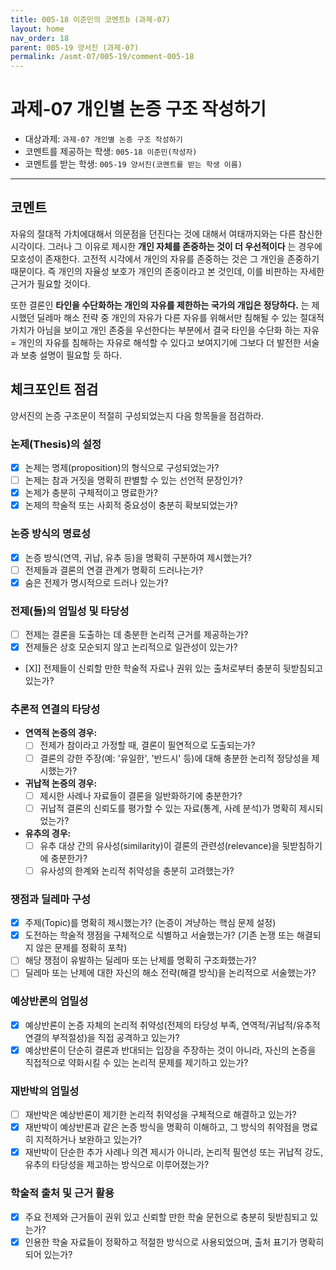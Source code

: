 ```yaml
---
title: 005-18 이준민의 코멘트b (과제-07) 
layout: home
nav_order: 18
parent: 005-19 양서진 (과제-07)
permalink: /asmt-07/005-19/comment-005-18
---
```


# 과제-07 개인별 논증 구조 작성하기

- 대상과제: `과제-07 개인별 논증 구조 작성하기`
- 코멘트를 제공하는 학생: `005-18 이준민(작성자)` 
- 코멘트를 받는 학생: `005-19 양서진(코멘트를 받는 학생 이름)` 

---

## 코멘트

자유의 절대적 가치에대해서 의문점을 던진다는 것에 대해서 여태까지와는 다른 참신한 시각이다. 그러나 그 이유로 제시한 **개인 자체를 존중하는 것이 더 우선적이다** 는 경우에 모호성이 존재한다. 고전적 시각에서 개인의 자유를 존중하는 것은 그 개인을 존중하기 때문이다. 즉 개인의 자율성 보호가 개인의 존중이라고 본 것인데, 이를 비판하는 자세한 근거가 필요할 것이다.

또한 결론인 **타인을 수단화하는 개인의 자유를 제한하는 국가의 개입은 정당하다.** 는 제시했던 딜레마 해소 전략 중 개인의 자유가 다른 자유를 위해서만 침해될 수 있는 절대적 가치가 아님을 보이고 개인 존중을 우선한다는 부분에서 결국 타인을 수단화 하는 자유 = 개인의 자유를 침해하는 자유로 해석할 수 있다고 보여지기에 그보다 더 발전한 서술과 보충 설명이 필요할 듯 하다.


## 체크포인트 점검

양서진의 논증 구조문이 적절히 구성되었는지 다음 항목들을 점검하라.

### **논제(Thesis)의 설정**
- [X] 논제는 명제(proposition)의 형식으로 구성되었는가?
- [ ] 논제는 참과 거짓을 명확히 판별할 수 있는 선언적 문장인가?
- [X] 논제가 충분히 구체적이고 명료한가?
- [X] 논제의 학술적 또는 사회적 중요성이 충분히 확보되었는가?

### **논증 방식의 명료성**
- [X] 논증 방식(연역, 귀납, 유추 등)을 명확히 구분하여 제시했는가?
- [ ] 전제들과 결론의 연결 관계가 명확히 드러나는가?
- [X] 숨은 전제가 명시적으로 드러나 있는가?

### **전제(들)의 엄밀성 및 타당성**
- [ ] 전제는 결론을 도출하는 데 충분한 논리적 근거를 제공하는가?
- [X] 전제들은 상호 모순되지 않고 논리적으로 일관성이 있는가?
- [X]] 전제들이 신뢰할 만한 학술적 자료나 권위 있는 출처로부터 충분히 뒷받침되고 있는가?

### **추론적 연결의 타당성**
- **연역적 논증의 경우:**
  - [ ] 전제가 참이라고 가정할 때, 결론이 필연적으로 도출되는가?
  - [ ] 결론의 강한 주장(예: '유일한', '반드시' 등)에 대해 충분한 논리적 정당성을 제시했는가?

- **귀납적 논증의 경우:**
  - [ ] 제시한 사례나 자료들이 결론을 일반화하기에 충분한가?
  - [ ] 귀납적 결론의 신뢰도를 평가할 수 있는 자료(통계, 사례 분석)가 명확히 제시되었는가?

- **유추의 경우:**
  - [ ] 유추 대상 간의 유사성(similarity)이 결론의 관련성(relevance)을 뒷받침하기에 충분한가?
  - [ ] 유사성의 한계와 논리적 취약성을 충분히 고려했는가?

### **쟁점과 딜레마 구성**
- [X] 주제(Topic)를 명확히 제시했는가? (논증이 겨냥하는 핵심 문제 설정)
- [X] 도전하는 학술적 쟁점을 구체적으로 식별하고 서술했는가? (기존 논쟁 또는 해결되지 않은 문제를 정확히 포착)
- [ ] 해당 쟁점이 유발하는 딜레마 또는 난제를 명확히 구조화했는가?
- [ ] 딜레마 또는 난제에 대한 자신의 해소 전략(해결 방식)을 논리적으로 서술했는가?

### **예상반론의 엄밀성**
- [X] 예상반론이 논증 자체의 논리적 취약성(전제의 타당성 부족, 연역적/귀납적/유추적 연결의 부적절성)을 직접 공격하고 있는가?
- [X] 예상반론이 단순히 결론과 반대되는 입장을 주장하는 것이 아니라, 자신의 논증을 직접적으로 약화시킬 수 있는 논리적 문제를 제기하고 있는가?

### **재반박의 엄밀성**
- [ ] 재반박은 예상반론이 제기한 논리적 취약성을 구체적으로 해결하고 있는가?
- [X] 재반박이 예상반론과 같은 논증 방식을 명확히 이해하고, 그 방식의 취약점을 명료히 지적하거나 보완하고 있는가?
- [X] 재반박이 단순한 추가 사례나 의견 제시가 아니라, 논리적 필연성 또는 귀납적 강도, 유추의 타당성을 제고하는 방식으로 이루어졌는가?

### **학술적 출처 및 근거 활용**
- [X] 주요 전제와 근거들이 권위 있고 신뢰할 만한 학술 문헌으로 충분히 뒷받침되고 있는가?
- [X] 인용한 학술 자료들이 정확하고 적절한 방식으로 사용되었으며, 출처 표기가 명확히 되어 있는가?
